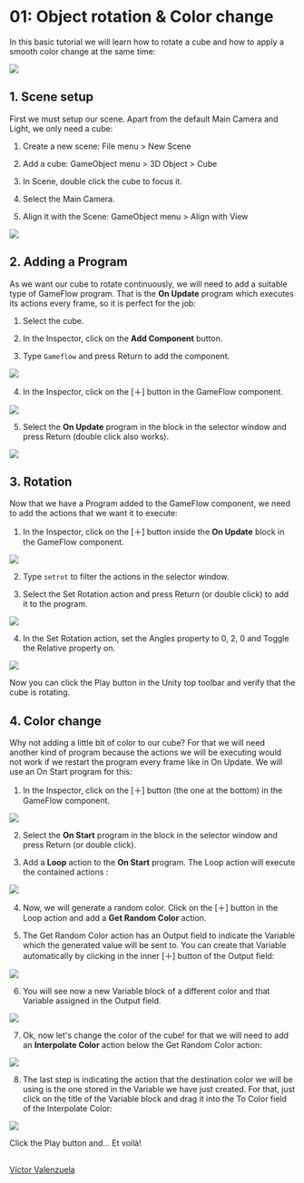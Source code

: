 # 01: Object rotation & Color change

In this basic tutorial we will learn how to rotate a cube and how to apply a smooth color change at the same time:

![](../.gitbook/assets/0.gif)

## 1. Scene setup

First we must setup our scene. Apart from the default Main Camera and Light, we only need a cube:

1. Create a new scene: File menu &gt; New Scene

2. Add a cube: GameObject menu &gt; 3D Object &gt; Cube

3. In Scene, double click the cube to focus it.

4. Select the Main Camera.

5. Align it with the Scene: GameObject menu &gt; Align with View

![](../.gitbook/assets/1-1.png)

## 2. Adding a Program

As we want our cube to rotate continuously, we will need to add a suitable type of GameFlow program. That is the **On Update** program which executes its actions every frame, so it is perfect for the job:

1. Select the cube.

2. In the Inspector, click on the **Add Component** button.

3. Type `Gameflow` and press Return to add the component.

![](../.gitbook/assets/2-1%20%283%29.png)

4. In the Inspector, click on the \[＋\] button in the GameFlow component.

![](../.gitbook/assets/2-2%20%281%29.png)

5. Select the **On Update** program in the block in the selector window and press Return \(double click also works\).

![](../.gitbook/assets/2-3.png)

## 3. Rotation

Now that we have a Program added to the GameFlow component, we need to add the actions that we want it to execute:

1. In the Inspector, click on the \[＋\] button inside the **On Update** block in the GameFlow component.

![](../.gitbook/assets/3-1%20%282%29.png)

2. Type `setrot` to filter the actions in the selector window.

3. Select the Set Rotation action and press Return \(or double click\) to add it to the program.

![](../.gitbook/assets/3-2%20%282%29.png)

4. In the Set Rotation action, set the Angles property to 0, 2, 0 and Toggle the Relative property on.

![](../.gitbook/assets/3-3%20%282%29.png)

Now you can click the Play button in the Unity top toolbar and verify that the cube is rotating.

## 4. Color change

Why not adding a little bit of color to our cube? For that we will need another kind of program because the actions we will be executing would not work if we restart the program every frame like in On Update. We will use an On Start program for this:

1. In the Inspector, click on the \[＋\] button \(the one at the bottom\) in the GameFlow component.

![](../.gitbook/assets/4-1%20%283%29.png)

2. Select the **On Start** program in the block in the selector window and press Return \(or double click\).

3. Add a **Loop** action to the **On Start** program. The Loop action will execute the contained actions :

![](../.gitbook/assets/4-2%20%281%29.png)

4. Now, we will generate a random color. Click on the \[＋\] button in the Loop action and add a **Get Random Color** action.

5. The Get Random Color action has an Output field to indicate the Variable which the generated value will be sent to. You can create that Variable automatically by clicking in the inner \[＋\] button of the Output field:

![](../.gitbook/assets/4-3.png)

6. You will see now a new Variable block of a different color and that Variable assigned in the Output field.

![](../.gitbook/assets/4-4.png)

7. Ok, now let's change the color of the cube! for that we will need to add an **Interpolate Color** action below the Get Random Color action:

![](../.gitbook/assets/4-5.png)

8. The last step is indicating the action that the destination color we will be using is the one stored in the Variable we have just created. For that, just click on the title of the Variable block and drag it into the To Color field of the Interpolate Color:

![](../.gitbook/assets/4-6%20%281%29.png)

Click the Play button and... Et voilà!

## 

[Víctor Valenzuela](https://twitter.com/v4lv1k)

